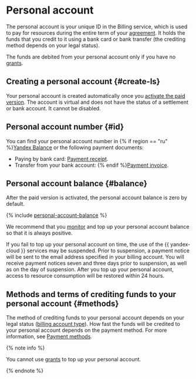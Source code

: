 # Personal account

The personal account is your unique ID in the Billing service, which is used to pay for resources during the entire term of your [agreement](contract.md). It holds the funds that you credit to it using a bank card or bank transfer (the crediting method depends on your legal status).

The funds are debited from your personal account only if you have no [grants](bonus-account.md).

## Creating a personal account {#create-ls}

Your personal account is created automatically once you [activate the paid version](../operations/activate-commercial.md). The account is virtual and does not have the status of a settlement or bank account. It cannot be disabled.

## Personal account number  {#id}

You can find your personal account number in {% if region == "ru" %}[Yandex Balance](https://yandex.ru/support/balance/operations/find-bill.html) or the following payment documents:
* Paying by bank card: [Payment receipt](individual-bill.md).
* Transfer from your bank account: {% endif %}[Payment invoice](bill.md).

## Personal account balance  {#balance}

After the paid version is activated, the personal account balance is zero by default.

{% include [personal-account-balance](../_includes/personal-account-balance.md) %}

We recommend that you [monitor](../operations/pay-the-bill.md) and top up your personal account balance so that it is always positive.

If you fail to top up your personal account on time, the use of the {{ yandex-cloud }} services may be suspended. Prior to suspension, a payment notice will be sent to the email address specified in your billing account. You will receive payment notices seven and three days prior to suspension, as well as on the day of suspension. After you top up your personal account, access to resource consumption will be restored within 24 hours.

## Methods and terms of crediting funds to your personal account {#methods}

The method of crediting funds to your personal account depends on your legal status ([billing account type](../concepts/billing-account.md#ba-types)). How fast the funds will be credited to your personal account depends on the payment method. For more information, see [Payment methods](../payment/index.md).

{% note info %}

You cannot use [grants](bonus-account.md) to top up your personal account.

{% endnote %}

